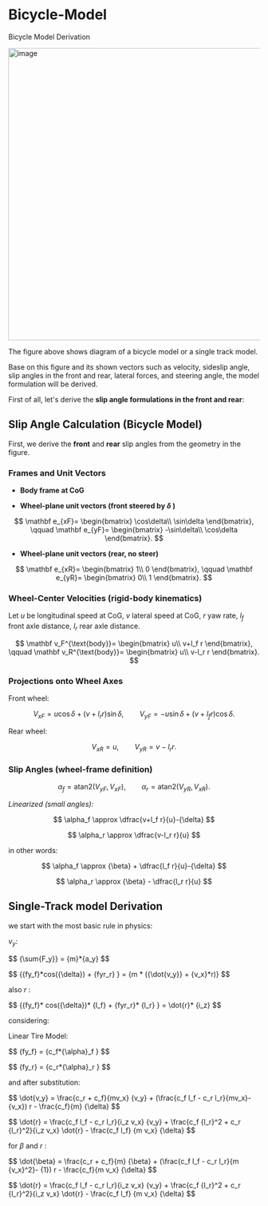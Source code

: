 # Bicycle-Model
Bicycle Model Derivation


<img width="700" height="586" alt="image" src="https://github.com/user-attachments/assets/da1080be-4dd1-47db-a5ff-d5a11766b81f" />



The figure above shows diagram of a bicycle model or a single track model.

Base on this figure and its shown vectors such as velocity, sideslip angle, slip angles in the front and rear, lateral forces, and steering angle, the model formulation will be derived.

First of all, let's derive the **slip angle formulations in the front and rear**:


## Slip Angle Calculation (Bicycle Model)

First, we derive the **front** and **rear** slip angles from the geometry in the figure.

### Frames and Unit Vectors

- **Body frame at CoG** 

- **Wheel-plane unit vectors (front steered by  $\delta$ )**

$$
\mathbf e_{xF}=
\begin{bmatrix}
\cos\delta\\
\sin\delta
\end{bmatrix},
\qquad
\mathbf e_{yF}=
\begin{bmatrix}
-\sin\delta\\
\cos\delta
\end{bmatrix}.
$$

- **Wheel-plane unit vectors (rear, no steer)**

$$
\mathbf e_{xR}=
\begin{bmatrix}
1\\
0
\end{bmatrix},
\qquad
\mathbf e_{yR}=
\begin{bmatrix}
0\\
1
\end{bmatrix}.
$$

### Wheel-Center Velocities (rigid-body kinematics)

Let $u$ be longitudinal speed at CoG, $v$ lateral speed at CoG, $r$ yaw rate, $l_f$ front axle distance, $l_r$ rear axle distance.

$$
\mathbf v_F^{\text{body}}=
\begin{bmatrix}
u\\
v+l_f r
\end{bmatrix},
\qquad
\mathbf v_R^{\text{body}}=
\begin{bmatrix}
u\\
v-l_r r
\end{bmatrix}.
$$

### Projections onto Wheel Axes

Front wheel:

$$
V_{xF}=u\cos\delta+(v+l_r r)\sin\delta,
\qquad
V_{yF}=-u\sin\delta+(v+l_f r)\cos\delta.
$$

Rear wheel:

$$
V_{xR}=u,
\qquad
V_{yR}=v-l_r r.
$$

### Slip Angles (wheel-frame definition)

$$
\alpha_f=\mathrm{atan2}(V_{yF},\,V_{xF}),\qquad
\alpha_r=\mathrm{atan2}(V_{yR},\,V_{xR}).
$$

*Linearized (small angles):* 

$$ \alpha_f \approx \dfrac{v+l_f r}{u}-{\delta} $$

$$ \alpha_r \approx \dfrac{v-l_r r}{u} $$

in other words:

$$ \alpha_f \approx {\beta} + \dfrac{l_f r}{u}-{\delta} $$

$$ \alpha_r \approx {\beta} - \dfrac{l_r r}{u} $$


## Single-Track model Derivation

we start with the most basic rule in physics:


$v_y$:

$$
\{\sum{F_y}} = \{m}*{a_y}
$$

$$
\{\{fy_f}*cos({\delta}) + \{fyr_r} } = \{m * ({\dot{v_y}} + \{v_x}*r)}
$$

also $r$ : 

$$
\{\{fy_f}* cos({\delta})* {l_f} + \{fyr_r}* {l_r} } = \dot{r}* {i_z}
$$

considering: 

Linear Tire Model: 

$$
\{fy_f} = \{c_f*{\alpha}_f }
$$

$$
\{fy_r} = \{c_r*{\alpha}_r }
$$

and after substitution:

$$
\dot{v_y} = \frac{c_r + c_f}{mv_x} \{v_y} + (\frac{c_f l_f - c_r l_r}{mv_x}-\{v_x}) r - \frac{c_f}{m} \{\delta}
$$

$$
\dot{r} = \frac{c_f l_f - c_r l_r}{i_z v_x} {v_y} + \frac{c_f {l_r}^2 + c_r {l_r}^2}{i_z v_x} \dot{r} - \frac{c_f l_f} {m v_x} \{\delta}
$$

for $\beta$ and $r$ :

$$
\dot{\beta} = \frac{c_r + c_f}{m} \{\beta} + (\frac{c_f l_f - c_r l_r}{m {v_x}^2}- \{1}) r - \frac{c_f}{m v_x} \{\delta}
$$

$$
\dot{r} = \frac{c_f l_f - c_r l_r}{i_z v_x} {v_y} + \frac{c_f {l_r}^2 + c_r {l_r}^2}{i_z v_x} \dot{r} - \frac{c_f l_f} {m v_x} \{\delta}
$$
